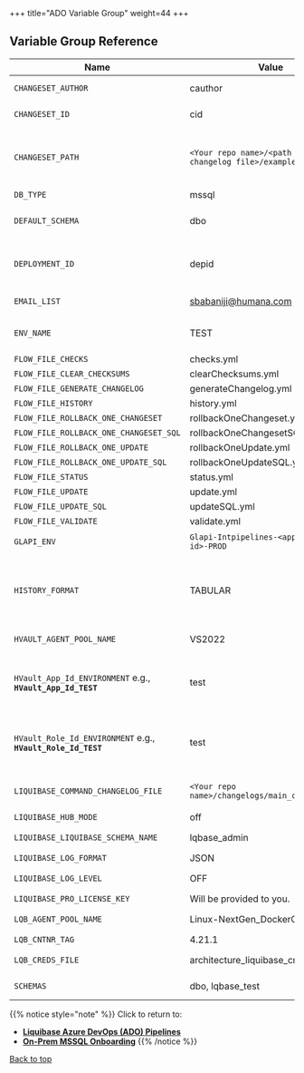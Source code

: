 +++
title="ADO Variable Group"
weight=44
+++

## Variable Group Reference

| **Name** | **Value** | **Description** |
| --- | --- | --- |
| `CHANGESET_AUTHOR` | cauthor | Used to rollback a single changeset. **Replace** with value of author attribute used in your changelog. |
| `CHANGESET_ID` | cid | Used to rollback a single changeset. **Replace** with value of the ID attribute used in your changelog. |
| `CHANGESET_PATH` | `<Your repo name>/<path to your changelog file>/example.sql` | Used to rollback a single changeset. **Replace** with path to the changelog that contains the changeset to rollback. e.g. **DataEng-Liquibase-Repo-Template-SCS/sqlfiles/example/tables/pass_checks_test.sql** |
| `DB_TYPE` | mssql | Used to generate changelogs. **Do not change** |
| `DEFAULT_SCHEMA` | dbo | Default schema where Liquibase should apply changes. **Replace** with schema used in your database. |
| `DEPLOYMENT_ID` | depid | Used to rollback one or more changesets applied together. To get this value check the **Show History** task in your update pipeline or run **utl-lqb-MSSQL-history.yml** pipeline. |
| `EMAIL_LIST` | sbabaniji@humana.com | **Replace** with email of whoever needs to be notifed for manual validations. |
| `ENV_NAME` | TEST | Environment to apply changes to. Valid values are **'DEV', 'INT', 'PRE', 'PROD', 'STAGE', 'QA', 'TEST', 'NPE', 'SBX'**, and **'DR'**. |
| `FLOW_FILE_CHECKS` | checks.yml | Flow file used by pipelines. **Do not change** |
| `FLOW_FILE_CLEAR_CHECKSUMS` | clearChecksums.yml | Flow file used by pipelines. **Do not change** |
| `FLOW_FILE_GENERATE_CHANGELOG` | generateChangelog.yml | Flow file used by pipelines. **Do not change** |
| `FLOW_FILE_HISTORY` | history.yml | Flow file used by pipelines. **Do not change** |
| `FLOW_FILE_ROLLBACK_ONE_CHANGESET` | rollbackOneChangeset.yml | Flow file used by pipelines. **Do not change** |
| `FLOW_FILE_ROLLBACK_ONE_CHANGESET_SQL` | rollbackOneChangesetSQL.yml | Flow file used by pipelines. **Do not change** |
| `FLOW_FILE_ROLLBACK_ONE_UPDATE` | rollbackOneUpdate.yml | Flow file used by pipelines. **Do not change** |
| `FLOW_FILE_ROLLBACK_ONE_UPDATE_SQL` | rollbackOneUpdateSQL.yml | Flow file used by pipelines. **Do not change** |
| `FLOW_FILE_STATUS` | status.yml | Flow file used by pipelines. **Do not change** |
| `FLOW_FILE_UPDATE` | update.yml | Flow file used by pipelines. **Do not change** |
| `FLOW_FILE_UPDATE_SQL` | updateSQL.yml | Flow file used by pipelines. **Do not change** |
| `FLOW_FILE_VALIDATE` | validate.yml | Flow file used by pipelines. **Do not change** |
| `GLAPI_ENV` | `Glapi-Intpipelines-<app service id>-PROD` | **Replace** with GLAPI environment name created during GLAPI configuration steps. |
| `HISTORY_FORMAT` | TABULAR | Output format for history command. Valid values are **TABULAR** and **TEXT**. TABULAR groups changesets by deployment ID and displays other information (timestamp, path, author, ID, and checksum) in individual table cells. TEXT displays the output as plain text. |
| `HVAULT_AGENT_POOL_NAME` | VS2022 | Name of agent pool used by HashiCorp Vault stages. **Do not change** |
| `HVault_App_Id_ENVIRONMENT` e.g., **`HVault_App_Id_TEST`** | test | **Replace** with app id provided during HashiCorp Vault onboarding. Valid ENVIRONMENT values are **'DEV', 'INT', 'PRE', 'PROD', 'STAGE', 'QA', 'TEST', 'NPE', 'SBX'**, and **'DR'**. **Click the lock button to make them secrets.** |
| `HVault_Role_Id_ENVIRONMENT` e.g., **`HVault_Role_Id_TEST`** | test | **Replace** with role id provided during HashiCorp Vault onboarding. Valid ENVIRONMENT values are **'DEV', 'INT', 'PRE', 'PROD', 'STAGE', 'QA', 'TEST', 'NPE', 'SBX'**, and **'DR'**. **Click the lock button to make them secrets.** |
| `LIQUIBASE_COMMAND_CHANGELOG_FILE` | `<Your repo name>/changelogs/main_changelog.xml` | **Replace** with full path to your root changelog e.g. **DataEng-Liquibase-Repo-Template-SCS/changelogs/main_changelog.xml** |
| `LIQUIBASE_HUB_MODE` | off | Turns off deprecated Liquibase Hub. **Do not change** |
| `LIQUIBASE_LIQUIBASE_SCHEMA_NAME` | lqbase_admin | Schema in which to create Liquibase maintenance tables. **Do not change.** |
| `LIQUIBASE_LOG_FORMAT` | JSON | Format for Liquibase logs. |
| `LIQUIBASE_LOG_LEVEL` | OFF | Determines level of logging displayed. Valid values are **OFF, SEVERE, WARNING, INFO** and, **FINE** |
| `LIQUIBASE_PRO_LICENSE_KEY` | Will be provided to you. | Liquibase license key to enable Pro features. |
| `LQB_AGENT_POOL_NAME` | Linux-NextGen_DockerOnly | Name of agent pool to use for Liquibase Docker container. **Do not change.**  |
| `LQB_CNTNR_TAG` | 4.21.1 | Liquibase Docker container tag. **Do not change.** |
| `LQB_CREDS_FILE` | architecture_liquibase_creds1 | Credentials used to authenticate to artifactory for Docker container image. **Do not change.** |
| `SCHEMAS` | dbo, lqbase_test | **Replace** with schemas to generate changelogs for when running generate changelog pipeline. |

{{% notice style="note" %}}
Click to return to:
- [**Liquibase Azure DevOps (ADO) Pipelines**](../how-tos/lqb_22_ht_ado_pipelines.html)
- [**On-Prem MSSQL Onboarding**](../how-tos/lqb_21_ht_mssql_onbrding.html)
{{% /notice %}}

[Back to top](#variable-group-reference)


